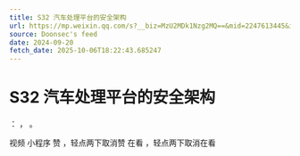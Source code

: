 ```yaml
---
title: S32 汽车处理平台的安全架构
url: https://mp.weixin.qq.com/s?__biz=MzU2MDk1Nzg2MQ==&mid=2247613445&idx=3&sn=5627a9974e72d085723a28a45d7527b9
source: Doonsec's feed
date: 2024-09-20
fetch_date: 2025-10-06T18:22:43.685247
---
```


# S32 汽车处理平台的安全架构

：
，
。

视频
小程序
赞
，轻点两下取消赞
在看
，轻点两下取消在看